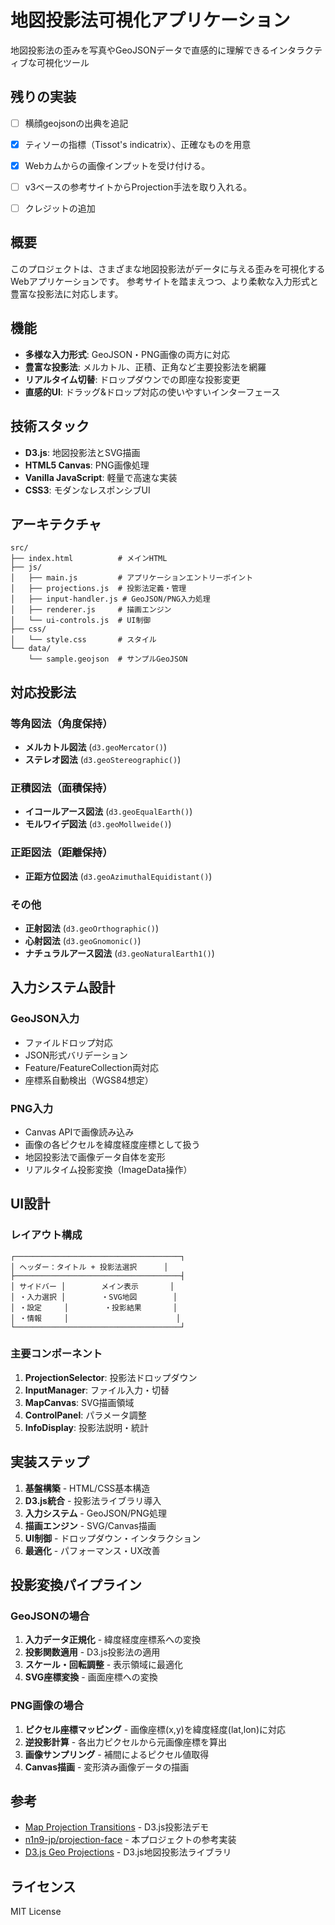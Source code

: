 # 地図投影法可視化アプリケーション

地図投影法の歪みを写真やGeoJSONデータで直感的に理解できるインタラクティブな可視化ツール

## 残りの実装

- [ ] 横顔geojsonの出典を追記
- [x] ティソーの指標（Tissot's indicatrix）、正確なものを用意
- [x] Webカムからの画像インプットを受け付ける。
- [ ] v3ベースの参考サイトからProjection手法を取り入れる。
- [ ] クレジットの追加




## 概要

このプロジェクトは、さまざまな地図投影法がデータに与える歪みを可視化するWebアプリケーションです。
参考サイトを踏まえつつ、より柔軟な入力形式と豊富な投影法に対応します。



## 機能

- **多様な入力形式**: GeoJSON・PNG画像の両方に対応
- **豊富な投影法**: メルカトル、正積、正角など主要投影法を網羅
- **リアルタイム切替**: ドロップダウンでの即座な投影変更
- **直感的UI**: ドラッグ&ドロップ対応の使いやすいインターフェース

## 技術スタック

- **D3.js**: 地図投影法とSVG描画
- **HTML5 Canvas**: PNG画像処理
- **Vanilla JavaScript**: 軽量で高速な実装
- **CSS3**: モダンなレスポンシブUI

## アーキテクチャ

```
src/
├── index.html          # メインHTML
├── js/
│   ├── main.js         # アプリケーションエントリーポイント
│   ├── projections.js  # 投影法定義・管理
│   ├── input-handler.js # GeoJSON/PNG入力処理
│   ├── renderer.js     # 描画エンジン
│   └── ui-controls.js  # UI制御
├── css/
│   └── style.css       # スタイル
└── data/
    └── sample.geojson  # サンプルGeoJSON
```

## 対応投影法

### 等角図法（角度保持）
- **メルカトル図法** (`d3.geoMercator()`)
- **ステレオ図法** (`d3.geoStereographic()`)

### 正積図法（面積保持）
- **イコールアース図法** (`d3.geoEqualEarth()`)
- **モルワイデ図法** (`d3.geoMollweide()`)

### 正距図法（距離保持）
- **正距方位図法** (`d3.geoAzimuthalEquidistant()`)

### その他
- **正射図法** (`d3.geoOrthographic()`)
- **心射図法** (`d3.geoGnomonic()`)
- **ナチュラルアース図法** (`d3.geoNaturalEarth1()`)

## 入力システム設計

### GeoJSON入力
- ファイルドロップ対応
- JSON形式バリデーション
- Feature/FeatureCollection両対応
- 座標系自動検出（WGS84想定）

### PNG入力
- Canvas APIで画像読み込み
- 画像の各ピクセルを緯度経度座標として扱う
- 地図投影法で画像データ自体を変形
- リアルタイム投影変換（ImageData操作）

## UI設計

### レイアウト構成
```
┌─────────────────────────────────────┐
│ ヘッダー：タイトル + 投影法選択      │
├─────────────────────────────────────┤
│ サイドバー │        メイン表示       │
│ ・入力選択 │        ・SVG地図        │
│ ・設定     │        ・投影結果       │
│ ・情報     │                        │
└─────────────────────────────────────┘
```

### 主要コンポーネント
1. **ProjectionSelector**: 投影法ドロップダウン
2. **InputManager**: ファイル入力・切替
3. **MapCanvas**: SVG描画領域
4. **ControlPanel**: パラメータ調整
5. **InfoDisplay**: 投影法説明・統計

## 実装ステップ

1. **基盤構築** - HTML/CSS基本構造
2. **D3.js統合** - 投影法ライブラリ導入
3. **入力システム** - GeoJSON/PNG処理
4. **描画エンジン** - SVG/Canvas描画
5. **UI制御** - ドロップダウン・インタラクション
6. **最適化** - パフォーマンス・UX改善

## 投影変換パイプライン

### GeoJSONの場合
1. **入力データ正規化** - 緯度経度座標系への変換
2. **投影関数適用** - D3.js投影法の適用
3. **スケール・回転調整** - 表示領域に最適化
4. **SVG座標変換** - 画面座標への変換

### PNG画像の場合
1. **ピクセル座標マッピング** - 画像座標(x,y)を緯度経度(lat,lon)に対応
2. **逆投影計算** - 各出力ピクセルから元画像座標を算出
3. **画像サンプリング** - 補間によるピクセル値取得
4. **Canvas描画** - 変形済み画像データの描画

## 参考

- [Map Projection Transitions](https://observablehq.com/@d3/map-projection-transitions) - D3.js投影法デモ
- [n1n9-jp/projection-face](https://github.com/n1n9-jp/projection-face) - 本プロジェクトの参考実装
- [D3.js Geo Projections](https://github.com/d3/d3-geo-projection) - D3.js地図投影法ライブラリ

## ライセンス

MIT License